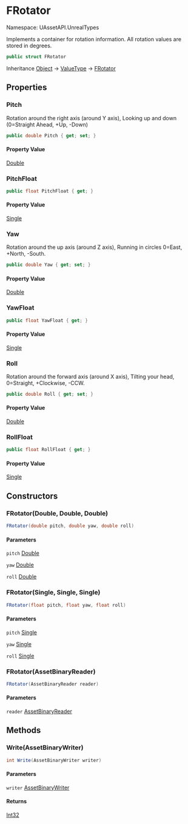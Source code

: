 # FRotator

Namespace: UAssetAPI.UnrealTypes

Implements a container for rotation information.
 All rotation values are stored in degrees.

```csharp
public struct FRotator
```

Inheritance [Object](https://docs.microsoft.com/en-us/dotnet/api/system.object) → [ValueType](https://docs.microsoft.com/en-us/dotnet/api/system.valuetype) → [FRotator](./uassetapi.unrealtypes.frotator.md)

## Properties

### **Pitch**

Rotation around the right axis (around Y axis), Looking up and down (0=Straight Ahead, +Up, -Down)

```csharp
public double Pitch { get; set; }
```

#### Property Value

[Double](https://docs.microsoft.com/en-us/dotnet/api/system.double)<br>

### **PitchFloat**

```csharp
public float PitchFloat { get; }
```

#### Property Value

[Single](https://docs.microsoft.com/en-us/dotnet/api/system.single)<br>

### **Yaw**

Rotation around the up axis (around Z axis), Running in circles 0=East, +North, -South.

```csharp
public double Yaw { get; set; }
```

#### Property Value

[Double](https://docs.microsoft.com/en-us/dotnet/api/system.double)<br>

### **YawFloat**

```csharp
public float YawFloat { get; }
```

#### Property Value

[Single](https://docs.microsoft.com/en-us/dotnet/api/system.single)<br>

### **Roll**

Rotation around the forward axis (around X axis), Tilting your head, 0=Straight, +Clockwise, -CCW.

```csharp
public double Roll { get; set; }
```

#### Property Value

[Double](https://docs.microsoft.com/en-us/dotnet/api/system.double)<br>

### **RollFloat**

```csharp
public float RollFloat { get; }
```

#### Property Value

[Single](https://docs.microsoft.com/en-us/dotnet/api/system.single)<br>

## Constructors

### **FRotator(Double, Double, Double)**

```csharp
FRotator(double pitch, double yaw, double roll)
```

#### Parameters

`pitch` [Double](https://docs.microsoft.com/en-us/dotnet/api/system.double)<br>

`yaw` [Double](https://docs.microsoft.com/en-us/dotnet/api/system.double)<br>

`roll` [Double](https://docs.microsoft.com/en-us/dotnet/api/system.double)<br>

### **FRotator(Single, Single, Single)**

```csharp
FRotator(float pitch, float yaw, float roll)
```

#### Parameters

`pitch` [Single](https://docs.microsoft.com/en-us/dotnet/api/system.single)<br>

`yaw` [Single](https://docs.microsoft.com/en-us/dotnet/api/system.single)<br>

`roll` [Single](https://docs.microsoft.com/en-us/dotnet/api/system.single)<br>

### **FRotator(AssetBinaryReader)**

```csharp
FRotator(AssetBinaryReader reader)
```

#### Parameters

`reader` [AssetBinaryReader](./uassetapi.assetbinaryreader.md)<br>

## Methods

### **Write(AssetBinaryWriter)**

```csharp
int Write(AssetBinaryWriter writer)
```

#### Parameters

`writer` [AssetBinaryWriter](./uassetapi.assetbinarywriter.md)<br>

#### Returns

[Int32](https://docs.microsoft.com/en-us/dotnet/api/system.int32)<br>
